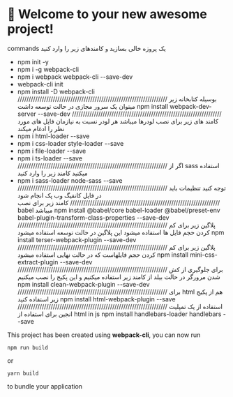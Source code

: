 # 🚀 Welcome to your new awesome project!

commands 
یک پروزه خالی بسازید و کامندهای زیر را وارد کنید
* npm init -y
* npm i -g webpack-cli
* npm i webpack webpack-cli --save-dev
* webpack-cli init
* npm install -D webpack-cli
////////////////////////////////////////////////////////////////////
بوسیله کتابخانه زیر میتوان یک سرور
مجازی در حالت توسعه داشت
npm install webpack-dev-server --save-dev
////////////////////////////////////////////////////////////////////
کامند های زیر برای نصب لودرها میباشد
هر لودر نسبت به نیازمان فایل های مورد نظر را ادغام میکند
* npm i html-loader --save
* npm i css-loader style-loader --save
* npm i file-loader --save
* npm i ts-loader --save
////////////////////////////////////////////////////////////////////
اگر از
sass
استفاده میکنید کامند زیر را وارد کنید
* npm i sass-loader node-sass --save
////////////////////////////////////////////////////////////////////
توجه کنید تنظیمات باید در فایل کانفیگ وب پک انجام شود
////////////////////////////////////////////////////////////////////
کامند زیر برای نصب
babel
میباشد
npm install @babel/core babel-loader @babel/preset-env babel-plugin-transform-class-properties --save-dev
////////////////////////////////////////////////////////////////////
پلاگین زیر برای کم کردن حجم فایل ها استفاده میشود
این پلاگین در حالت توسعه استفاده میشود
npm install terser-webpack-plugin --save-dev
////////////////////////////////////////////////////////////////////
پلاگین زیر برای کم کردن حجم فایلهاست
که در حالت نهایی استفاده میشود
npm install mini-css-extract-plugin --save-dev
////////////////////////////////////////////////////////////////////
برای جلوگیری از کش شدن مرورگر در حالت بیلد 
از کامند زیر استفاده میکنیم و این پکیج
را نصب میکنیم
npm install clean-webpack-plugin --save-dev
////////////////////////////////////////////////////////////////////
برای 
html
هم از پکیج زیر استفاده کنید
npm install html-webpack-plugin --save
////////////////////////////////////////////////////////////////////
استفاده از یک تمپلیت انجین برای استفاده از 
html in js
npm install handlebars-loader handlebars --save

This project has been created using **webpack-cli**, you can now run

```
npm run build
```

or

```
yarn build
```

to bundle your application
